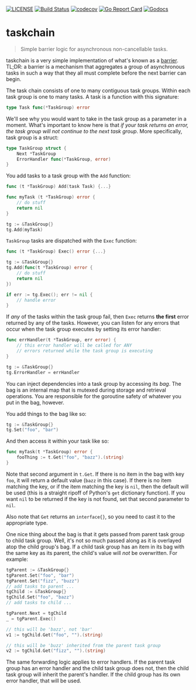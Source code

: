 [![LICENSE](https://img.shields.io/badge/license-MIT-orange.svg)](LICENSE)
[![Build Status](https://travis-ci.org/schigh/taskchain.svg?branch=master)](https://travis-ci.org/schigh/taskchain)
[![codecov](https://codecov.io/gh/schigh/taskchain/branch/master/graph/badge.svg?token=hhqA1l88kx)](https://codecov.io/gh/schigh/taskchain)
[![Go Report Card](https://goreportcard.com/badge/github.com/schigh/taskchain)](https://goreportcard.com/report/github.com/schigh/taskchain)
[![Godocs](https://img.shields.io/badge/golang-documentation-blue.svg)](https://godoc.org/github.com/schigh/taskchain)

# taskchain

> Simple barrier logic for asynchronous non-cancellable tasks.

taskchain is a very simple implementation of what's known as a [barrier](https://en.wikipedia.org/wiki/Barrier_(computer_science)).  TL;DR: a barrier is a mechanism that aggregates a group of asynchronous tasks in such a way that they all must complete before the next barrier can begin.

The task chain consists of one to many contiguous task groups.  Within each task group is one to many tasks.  A task is a function with this signature:

```go
type Task func(*TaskGroup) error
```

We'll see why you would want to take in the task group as a parameter in a moment.  What's important to know here is that _if your task returns an error, the task group will not continue to the next task group_.  More specifically, task group is a struct:

```go
type TaskGroup struct {
    Next *TaskGroup
    ErrorHandler func(*TaskGroup, error)
}
```

You add tasks to a task group with the `Add` function:

```go
func (t *TaskGroup) Add(task Task) {...}
```

```go
func myTask (t *TaskGroup) error {
    // do stuff
    return nil
}

tg := &TaskGroup{}
tg.Add(myTask)
```



`TaskGroup` tasks are dispatched with the `Exec` function:

```go
func (t *TaskGroup) Exec() error {...}
```

```go
tg := &TaskGroup{}
tg.Add(func(t *TaskGroup) error {
    // do stuff
    return nil
})

if err := tg.Exec(); err != nil {
    // handle error
}
```

If _any_ of the tasks within the task group fail, then `Exec` returns **the first** error returned by any of the tasks.  However, you can listen for any errors that occur when the task group executes by setting its error handler:

```go
func errHandler(t *TaskGroup, err error) {
    // this error handler will be called for ANY 
    // errors returned while the task group is executing
}

tg := &TaskGroup{}
tg.ErrorHandler = errHandler
```

You can inject dependencies into a task group by accessing its _bag_.  The bag is an internal map that is mutexed during storage and retrieval operations.  You are responsible for the goroutine safety of whatever you put in the bag, however.

You add things to the bag like so:

```go
tg := &TaskGroup{}
tg.Set("foo", "bar")
```

And then access it within your task like so:

```go
func myTask(t *TaskGroup) error {
    fooThing := t.Get("foo", "bazz").(string)
}
```

Note that second argument in `t.Get`.  If there is no item in the bag with key `foo`, it will return a default value (`bazz` in this case).  If there is no item matching the key, or if the item matching the key is `nil`, then the default will be used (this is a straight ripoff of Python's `get` dictionary function).  If you want `nil` to be returned if the key is not found, set that second parameter to `nil`.

Also note that `Get` returns an `interface{}`, so you need to cast it to the appropriate type.

One nice thing about the bag is that it gets passed from parent task group to child task group.  Well, it's not so much passed along as it is overlayed atop the child group's bag.  If a child task group has an item in its bag with the same key as its parent, the child's value will _not_ be overwritten.  For example:

```go
tgParent := &TaskGroup{}
tgParent.Set("foo", "bar")
tgParent.Set("fizz", "buzz")
// add tasks to parent ...
tgChild := &TaskGroup{}
tgChild.Set("foo", "bazz")
// add tasks to child ...

tgParent.Next = tgChild
_ = tgParent.Exec()

// this will be 'bazz', not 'bar'
v1 := tgChild.Get("foo", "").(string)

// this will be 'buzz' inherited from the parent task group
v2 := tgChild.Get("fizz", "").(string)
```

The same forwarding logic applies to error handlers.  If the parent task group has an error handler and the child task group does not, then the child task group will inherit the parent's handler.  If the child group has its own error handler, that will be used.

